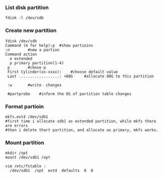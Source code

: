 ### List disk partition

```
fdisk -l /dev/sdb
```
### Create new partition

```
fdisk /dev/sdb
Command (m for help):p  #show partioins
:n        #new a partion
Command action
  e extended
  p primary partition(1-4)
 p        #chose p 
 First Cylinder(xx-xxxx):    #choose default value
 Last ..................: +80G     #allocate 80G to this partition
 
 :w       #write  changes 
 
 #partprobe    #inform the OS of partition table changes
```

### Format partioin
```
mkfs.ext4 /dev/sdb1
#first time i allocate sdb1 as extended partition, while mkfs there are errors
#then i delete thart partition, and allocate as primary, mkfs works.
```
### Mount partition
```
mkdir /opt
mount /dev/sdb1 /opt

vim /etc/fstable :
  /dev/sdb1  /opt  ext4  defaults  0  0

```
